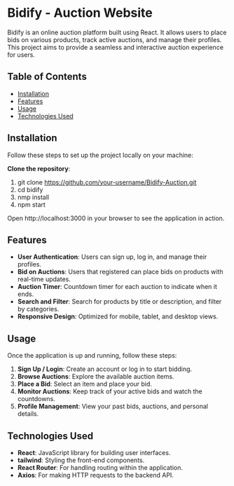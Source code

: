 # Bidify - Auction Website

Bidify is an online auction platform built using React. It allows users to place bids on various products, track active auctions, and manage their profiles. This project aims to provide a seamless and interactive auction experience for users.

## Table of Contents
- [Installation](#installation)
- [Features](#features)
- [Usage](#usage)
- [Technologies Used](#technologies-used)


## Installation

Follow these steps to set up the project locally on your machine:

 **Clone the repository**:

   1. git clone https://github.com/your-username/Bidify-Auction.git
   2. cd bidify
   3. nmp install
   4. npm start
      
Open http://localhost:3000 in your browser to see the application in action.

## Features

- **User Authentication**: Users can sign up, log in, and manage their profiles.
- **Bid on Auctions**: Users that registered can place bids on products with real-time updates.
- **Auction Timer**: Countdown timer for each auction to indicate when it ends.
- **Search and Filter**: Search for products by title or description, and filter by categories.
- **Responsive Design**: Optimized for mobile, tablet, and desktop views.

## Usage
Once the application is up and running, follow these steps:

1. **Sign Up / Login**: Create an account or log in to start bidding.
2. **Browse Auctions**: Explore the available auction items.
3. **Place a Bid**: Select an item and place your bid.
4. **Monitor Auctions**: Keep track of your active bids and watch the countdowns.
5. **Profile Management**: View your past bids, auctions, and personal details.


 ## Technologies Used

- **React**: JavaScript library for building user interfaces.
- **tailwind**: Styling the front-end components.
- **React Router**: For handling routing within the application.
- **Axios**: For making HTTP requests to the backend API.




